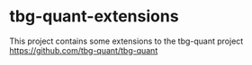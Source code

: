 tbg-quant-extensions
====================

This project contains some extensions to the tbg-quant project https://github.com/tbg-quant/tbg-quant
